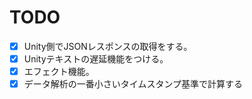 # TODO

- [x] Unity側でJSONレスポンスの取得をする。
- [x] Unityテキストの遅延機能をつける。
- [x] エフェクト機能。
- [x] データ解析の一番小さいタイムスタンプ基準で計算する
